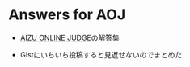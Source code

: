 Answers for AOJ
====

* [AIZU ONLINE JUDGE](http://judge.u-aizu.ac.jp/)の解答集

* Gistにいちいち投稿すると見返せないのでまとめた
